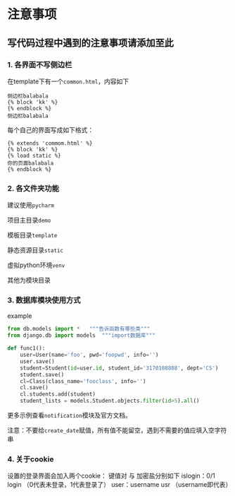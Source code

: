 # 注意事项

## 写代码过程中遇到的注意事项请添加至此

### 1. 各界面不写侧边栏

在template下有一个`common.html`，内容如下

```
侧边栏balabala
{% block 'kk' %}
{% endblock %}
侧边栏balabala
```

每个自己的界面写成如下格式：

```
{% extends 'commom.html' %}
{% block 'kk' %}
{% load static %}
你的页面balabala
{% endblock %}
```

### 2. 各文件夹功能

建议使用`pycharm`

项目主目录`demo`

模板目录`template`

静态资源目录`static`

虚拟python环境`venv`

其他为模块目录

### 3. 数据库模块使用方式

example

```python
from db.models import *   """告诉函数有哪些类"""
from django.db import models  """import数据库"""

def func1():
    user=User(name='foo', pwd='foopwd', info='')
    user.save()
    student=Student(id=user.id, student_id='3170108888', dept='CS')
    student.save()
	cl=Class(class_name='fooclass', info='')
    cl.save()
    cl.students.add(student)
    student_lists = models.Student.objects.filter(id>5).all()
```

更多示例查看`notification`模块及官方文档。

注意：不要给`create_date`赋值，所有值不能留空，遇到不需要的值应填入空字符串


### 4. 关于cookie

设置的登录界面会加入两个cookie：
键值对 与 加密盐分别如下
islogin：0/1  login   （0代表未登录，1代表登录了）
user：username usr    （username即代表）
